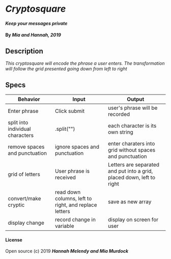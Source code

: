 # _Cryptosquare_

#### _Keep your messages private_

#### By _Mia and Hannah, 2019_

## Description
_This cryptosquare will encode the phrase a user enters. The transformation will follow the grid presented going down from left to right_

## Specs

| Behavior | Input | Output |
| -------- | ----- | ------ |
| Enter phrase | Click submit | user's phrase will be recorded |
| split into individual characters | .split("") | each character is its own string |
| remove spaces and punctuation | ignore spaces and punctuation | enter charaters into grid without spaces and punctuation |
| grid of letters | User phrase is received | Letters are separated and put into a grid, placed down, left to right |
| convert/make cryptic | read down columns, left to right, and replace letters | save as new array |
| display change | record change in variable | display on screen for user |

#### License

Open source (c) 2019 _**Hannah Melendy and Mia Murdock**_

